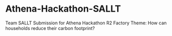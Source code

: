 # Athena-Hackathon-SALLT
 Team SALLT Submission for Athena Hackathon R2 Factory Theme: How can households reduce their carbon footprint?
